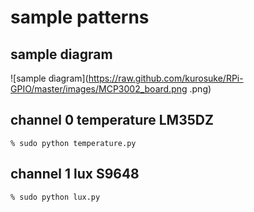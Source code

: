 # sample patterns

## sample diagram
![sample dìagram](https://raw.github.com/kurosuke/RPi-GPIO/master/images/MCP3002_board.png .png)

## channel 0 temperature LM35DZ

    % sudo python temperature.py

## channel 1 lux S9648

    % sudo python lux.py

